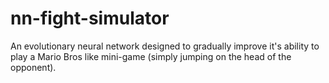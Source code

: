 # nn-fight-simulator
An evolutionary neural network designed to gradually improve it's ability to play a Mario Bros like mini-game (simply jumping on the head of the opponent).
